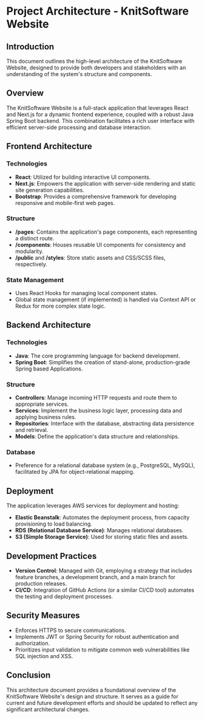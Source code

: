 # Project Architecture - KnitSoftware Website

## Introduction

This document outlines the high-level architecture of the KnitSoftware Website, designed to provide both developers and stakeholders with an understanding of the system's structure and components.

## Overview

The KnitSoftware Website is a full-stack application that leverages React and Next.js for a dynamic frontend experience, coupled with a robust Java Spring Boot backend. This combination facilitates a rich user interface with efficient server-side processing and database interaction.

## Frontend Architecture

### Technologies

- **React**: Utilized for building interactive UI components.
- **Next.js**: Empowers the application with server-side rendering and static site generation capabilities.
- **Bootstrap**: Provides a comprehensive framework for developing responsive and mobile-first web pages.

### Structure

- **/pages**: Contains the application's page components, each representing a distinct route.
- **/components**: Houses reusable UI components for consistency and modularity.
- **/public** and **/styles**: Store static assets and CSS/SCSS files, respectively.

### State Management

- Uses React Hooks for managing local component states.
- Global state management (if implemented) is handled via Context API or Redux for more complex state logic.

## Backend Architecture

### Technologies

- **Java**: The core programming language for backend development.
- **Spring Boot**: Simplifies the creation of stand-alone, production-grade Spring based Applications.

### Structure

- **Controllers**: Manage incoming HTTP requests and route them to appropriate services.
- **Services**: Implement the business logic layer, processing data and applying business rules.
- **Repositories**: Interface with the database, abstracting data persistence and retrieval.
- **Models**: Define the application's data structure and relationships.

### Database

- Preference for a relational database system (e.g., PostgreSQL, MySQL), facilitated by JPA for object-relational mapping.

## Deployment

The application leverages AWS services for deployment and hosting:

- **Elastic Beanstalk**: Automates the deployment process, from capacity provisioning to load balancing.
- **RDS (Relational Database Service)**: Manages relational databases.
- **S3 (Simple Storage Service)**: Used for storing static files and assets.

## Development Practices

- **Version Control**: Managed with Git, employing a strategy that includes feature branches, a development branch, and a main branch for production releases.
- **CI/CD**: Integration of GitHub Actions (or a similar CI/CD tool) automates the testing and deployment processes.

## Security Measures

- Enforces HTTPS to secure communications.
- Implements JWT or Spring Security for robust authentication and authorization.
- Prioritizes input validation to mitigate common web vulnerabilities like SQL injection and XSS.

## Conclusion

This architecture document provides a foundational overview of the KnitSoftware Website's design and structure. It serves as a guide for current and future development efforts and should be updated to reflect any significant architectural changes.
